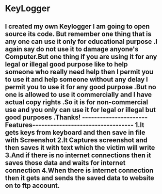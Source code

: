 # KeyLogger
I created my own Keylogger I am  going to open source its code. But remember one thing that is any one can use it only for educational purpose .I again say  do not use it to damage anyone's Computer.But one thing if you are using it for any legal or illegal  good purpose like to help someone who really need  help then I permit you to use it and help someone without any delay I permit you to use it for any good purpose .But no one is allowed to use it commercially and I have actual copy rights .So it is for non-commercial use and you only can use it for legal or illegal but good  purposes .Thanks!
----------------------Features----------------------------------
1.It gets keys from keyboard and then save in file with Screenshot
2.It Captures screenshot and then saves it with text which the victim will write
3.And if there is no internet connections then it saves those data and waits for internet connection 
4.When there is internet connection then it gets and sends the saved data to website on to  ftp account.
------------------------------------------------------------------------------------------------------------------------------------------
